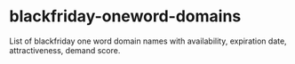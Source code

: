 # blackfriday-oneword-domains
List of blackfriday one word domain names with availability, expiration date, attractiveness, demand score.
